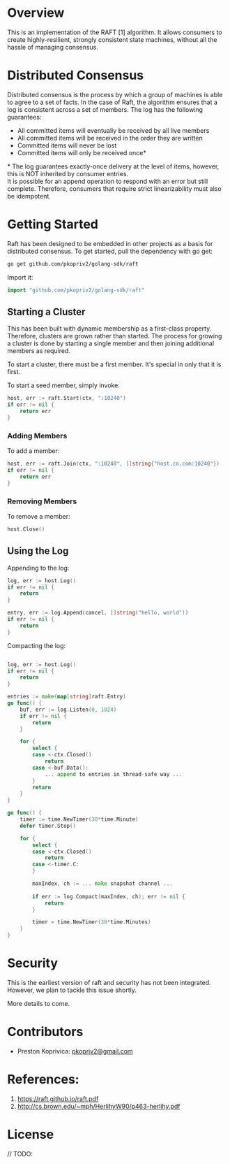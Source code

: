 # Overview

This is an implementation of the RAFT [1] algorithm.  It allows consumers to create highly-resilient, strongly
consistent state machines, without all the hassle of managing consensus.

# Distributed Consensus

Distributed consensus is the process by which a group of machines is able to agree to a set of facts.  In the case
of Raft, the algorithm ensures that a log is consistent across a set of members.  The log has the following guarantees:

* All committed items will eventually be received by all live members
* All committed items will be received in the order they are written
* Committed items will never be lost
* Committed items will only be received once\*

\* The log guarantees exactly-once delivery at the level of items, however, this is NOT inherited by consumer entries.  
It is possible for an append operation to respond with an error but still complete.   Therefore, consumers that require
strict linearizability must also be idempotent.  

# Getting Started

Raft has been designed to be embedded in other projects as a basis for distributed consensus.  To get started, pull the dependency with go get:

```sh
go get github.com/pkopriv2/golang-sdk/raft
```

Import it:

```go
import "github.com/pkopriv2/golang-sdk/raft"
```

## Starting a Cluster

This has been built with dynamic membership as a first-class property.  Therefore, clusters are grown rather
than started.  The process for growing a cluster is done by starting a single member and then joining 
additional members as required.

To start a cluster, there must be a first member.  It's special in only that it is first.

To start a seed member, simply invoke:

```go
host, err := raft.Start(ctx, ":10240")
if err != nil {
    return err
}
```

### Adding Members

To add a member:

```go
host, err := raft.Join(ctx, ":10240", []string{"host.co.com:10240"})
if err != nil {
    return err
}
```

### Removing Members

To remove a member:

```go
host.Close()
```

## Using the Log 

Appending to the log:

```go
log, err := host.Log()
if err != nil {
    return
}

entry, err := log.Append(cancel, []string("hello, world"))
if err != nil {
    return
}
```

Compacting the log:

```go

log, err := host.Log()
if err != nil {
    return
}

entries := make(map[string]raft.Entry)
go func() {
    buf, err := log.Listen(0, 1024)
    if err != nil {
        return
    }

    for {
        select {
        case <-ctx.Closed()
            return
        case <-buf.Data():
            ... append to entries in thread-safe way ... 
        }
        return
    }
}

go func() {
    timer := time.NewTimer(30*time.Minute)
    defer timer.Stop()

    for {
        select {
        case <-ctx.Closed()
            return
        case <-timer.C:
        }

        maxIndex, ch := ... make snapshot channel ...
        
        if err := log.Compact(maxIndex, ch); err != nil {
            return
        }

        timer = time.NewTimer(30*time.Minutes)
    }
}
```

# Security

This is the earliest version of raft and security has not been integrated.  However, 
we plan to tackle this issue shortly.  

More details to come.

# Contributors

* Preston Koprivica: pkopriv2@gmail.com

# References:

1. https://raft.github.io/raft.pdf
2. http://cs.brown.edu/~mph/HerlihyW90/p463-herlihy.pdf

# License

// TODO: 

